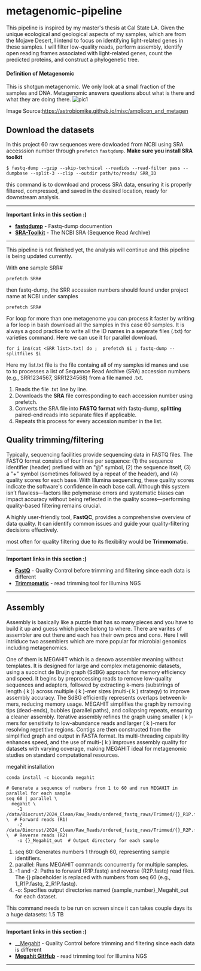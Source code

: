 

# metagenomic-pipeline
This pipeline is inspired by my master's thesis at Cal State LA. Given the unique ecological and geological aspects of my samples, which are from the Mojave Desert, I intend to focus on identifying light-related genes in these samples. I will filter low-quality reads, perform assembly, identify open reading frames associated with light-related genes, count the predicted proteins, and construct a phylogenetic tree.


#### Definition of Metagenomic 
This is shotgun metagenomic. We only look at a small fraction of the samples and DNA. 
Metagenomic answers questions about what is there and what they are doing there. 
![pic1](https://github.com/sheewani/metagenomic-pipeline/blob/cbfb50041d47373acf04fafa330854e710873e5d/Screenshot%202025-01-15%20at%209.44.24%E2%80%AFAM.png)


Image Source:https://astrobiomike.github.io/misc/amplicon_and_metagen

## Download the datasets
In this project 60 raw sequences were dowloaded from NCBI using SRA accesssion number through `prefetch`  `fastqdump`. 
**Make sure you install SRA toolkit**


   
    $ fastq-dump --gzip --skip-technical --readids --read-filter pass --dumpbase --split-3 --clip --outdir path/to/reads/ SRR_ID

this command is to download and process SRA data, ensuring it is properly filtered, compressed, and saved in the desired location, ready for downstream analysis.

---
__Important links in this section :)__

- __[fastqdump](https://rnnh.github.io/bioinfo-notebook/docs/fastq-dump.html)__ - Fastq-dump documention
- __[SRA-Toolkit](https://github.com/ncbi/sra-tools)__ - The NCBI SRA (Sequence Read Archive)

---

This pipeline is not finished yet, the analysis will continue and this pipeline is being updated currently. 


With **one** sample SRR# 
```
prefetch SRR#
```
then fastq-dump, the SRR accession numbers should found under project name at NCBI under samples 
```
prefetch SRR#
```

For loop for more than one metagenome you can process it faster by writing a for loop in bash download all the samples in this case 60 samples. 
It is always a good practice to write all the ID names in a seperate files (.txt) for varieties command. Here we can use it for parallel download. 

```
for i in$(cat <SRR list>.txt) do ;  prefetch $i ; fastq-dump --splitfiles $i
```
Here my list.txt file is the file containg all of my samples id manes and use to to  processes a list of Sequence Read Archive (SRA) accession numbers (e.g., SRR1234567, SRR1234568) from a file named <SRR list>.txt. 

1. Reads the file **<SRR list>**.txt line by line.
2. Downloads the **SRA** file corresponding to each accession number using prefetch.
3. Converts the SRA file into **FASTQ format** with fastq-dump, **splitting** paired-end reads into separate files if applicable.
4. Repeats this process for every accession number in the list.

## Quality trimming/filtering

Typically, sequencing facilities provide sequencing data in FASTQ files. The FASTQ format consists of four lines per sequence: (1) the sequence identifier (header) prefixed with an "@" symbol, (2) the sequence itself, (3) a "+" symbol (sometimes followed by a repeat of the header), and (4) quality scores for each base. With Illumina sequencing, these quality scores indicate the software's confidence in each base call. Although this system isn’t flawless—factors like polymerase errors and systematic biases can impact accuracy without being reflected in the quality scores—performing quality-based filtering remains crucial.

A highly user-friendly tool, **FastQC**, provides a comprehensive overview of data quality. It can identify common issues and guide your quality-filtering decisions effectively.

most often for quality filtering due to its flexibility would be **Trimmomatic**.

---
__Important links in this section :)__

- __[FastQ](https://www.bioinformatics.babraham.ac.uk/projects/fastqc/)__ - Quality Control before trimming and filtering since each data is different 
- __[Trimmomatic](http://www.usadellab.org/cms/?page=trimmomatic)__ - read trimming tool for Illumina NGS

---


## Assembly
Assembly is basically like a puzzle that has so many pieces and you have to build it up and guess which piece belong to where. There are varites of assembler are out there and each has their own pros and cons. Here I will intriduce two assemblers which are more popular for microbial genomics including metagenomics. 

One of them is MEGAHIT which is a denovo assembler meaning without templates. It is designed for large and complex metagenomic datasets, using a succinct de Bruijn graph (SdBG) approach for memory efficiency and speed. It begins by preprocessing reads to remove low-quality sequences and adapters, followed by extracting k-mers (substrings of length \( k \)) across multiple \( k \)-mer sizes (multi-\( k \) strategy) to improve assembly accuracy. The SdBG efficiently represents overlaps between k-mers, reducing memory usage. MEGAHIT simplifies the graph by removing tips (dead-ends), bubbles (parallel paths), and collapsing repeats, ensuring a cleaner assembly. Iterative assembly refines the graph using smaller \( k \)-mers for sensitivity to low-abundance reads and larger \( k \)-mers for resolving repetitive regions. Contigs are then constructed from the simplified graph and output in FASTA format. Its multi-threading capability enhances speed, and the use of multi-\( k \) improves assembly quality for datasets with varying coverage, making MEGAHIT ideal for metagenomic studies on standard computational resources.

megahit installation 
```
conda install -c bioconda megahit
```

```
# Generate a sequence of numbers from 1 to 60 and run MEGAHIT in parallel for each sample
seq 60 | parallel \
  megahit \
    -1 /data/Biocrust/2024_Clean/Raw_Reads/ordered_fastq_raws/Trimmed/{}_R1P.fastq \  # Forward reads (R1)
    -2 /data/Biocrust/2024_Clean/Raw_Reads/ordered_fastq_raws/Trimmed/{}_R2P.fastq \  # Reverse reads (R2)
    -o {}_Megahit_out  # Output directory for each sample
```

1. seq 60: Generates numbers 1 through 60, representing sample identifiers.
2. parallel: Runs MEGAHIT commands concurrently for multiple samples.
3. -1 and -2: Paths to forward (R1P.fastq) and reverse (R2P.fastq) read files.
The {} placeholder is replaced with numbers from seq 60 (e.g., 1_R1P.fastq, 2_R1P.fastq).
4. -o: Specifies output directories named {sample_number}_Megahit_out for each dataset.

This command needs to be run on screen since it can takes couple days its a huge datasets: 1.5 TB


---
__Important links in this section :)__

- __[Megahit](https://academic.oup.com/bioinformatics/article/31/10/1674/177884__) - Quality Control before trimming and filtering since each data is different 
- __[Megahit GitHub](https://github.com/voutcn/megahit)__ - read trimming tool for Illumina NGS

---